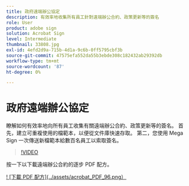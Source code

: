 ```yaml
---
title: 政府遠端辦公協定
description: 有效率地收集所有員工針對遠端辦公合約、政策更新等的簽名
role: User
product: adobe sign
solution: Acrobat Sign
level: Intermediate
thumbnail: 33808.jpg
exl-id: 4efd2d9a-715b-4d1a-9c6b-0ff5795cbf3b
source-git-commit: 47575efa552da55b3ebde308c182432ab29392db
workflow-type: tm+mt
source-wordcount: '87'
ht-degree: 0%

---
```


# 政府遠端辦公協定

瞭解如何有效率地向所有員工收集有關遠端辦公合約、政策更新等的簽名。 首先，建立可重複使用的檔範本，以便從文件庫快速存取。 第二，您使用 Mega Sign 一次傳送新檔範本給數百名員工以索取簽名。

>[!VIDEO](https://video.tv.adobe.com/v/33808?hidetitle=true)

按一下以下載遠端辦公合約的逐步 PDF 配方。

[! [下載 PDF 配方](../assets/acrobat_PDF_96.png）](../assets/UseCaseRecipe-EN-UsingMegaSign.pdf)
